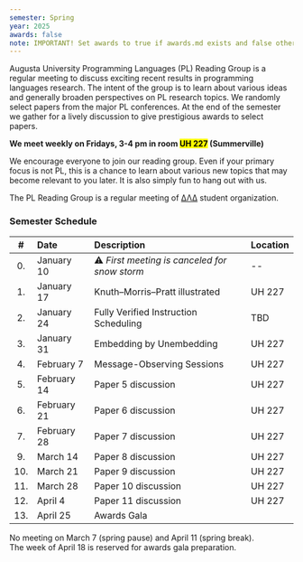 ```yaml
---
semester: Spring
year: 2025
awards: false
note: IMPORTANT! Set awards to true if awards.md exists and false otherwise
---
```


Augusta University Programming Languages (PL) Reading Group is a regular meeting to discuss exciting recent results in programming languages research.
The intent of the group is to learn about various ideas and generally broaden perspectives on PL research topics.
We randomly select papers from the major PL conferences. 
At the end of the semester we gather for a lively discussion to give prestigious awards to select papers.

**We meet weekly on Fridays, 3-4 pm in room <mark>UH 227</mark> (Summerville)**   

We encourage everyone to join our reading group. Even if your primary focus is not PL, this is a chance to learn about various new topics that may become relevant to you later.
It is also simply fun to hang out with us.

The PL Reading Group is a regular meeting of [ΔΛΔ](https://augusta.presence.io/organization/delta-lambda-delta) student organization.

### Semester Schedule

| \#  | Date        | Description         | Location |
|:---:|:------------|:--------------------|:-----|
| 0.  | January 10  | ⚠️ _First meeting is canceled for snow storm_ | -- |
| 1.  | January 17  | Knuth–Morris–Pratt illustrated  | UH 227 |
| 2.  | January 24  | Fully Verified Instruction Scheduling  | TBD |
| 3.  | January 31  | Embedding by Unembedding  | UH 227 |
| 4.  | February 7  | Message-Observing Sessions  | UH 227 |
| 5.  | February 14 | Paper 5 discussion  | UH 227 |
| 6.  | February 21 | Paper 6 discussion  | UH 227 |
| 7.  | February 28 | Paper 7 discussion  | UH 227 |
| 9.  | March 14    | Paper 8 discussion  | UH 227 |
| 10. | March 21    | Paper 9 discussion | UH 227 |
| 11. | March 28    | Paper 10 discussion | UH 227 |
| 12. | April 4     | Paper 11 discussion | UH 227 |
| 13. | April 25    | Awards Gala         |

No meeting on March 7 (spring pause) and April 11 (spring break).  
The week of April 18 is reserved for awards gala preparation.